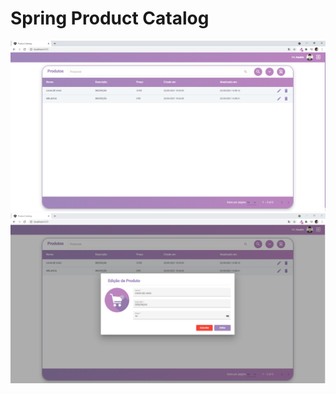 # Spring Product Catalog

<img src="https://github.com/lucasmyllenno/SpringProductCatalog/blob/main/images/img1.png" width="700" />
<img src="https://github.com/lucasmyllenno/SpringProductCatalog/blob/main/images/img2.png" width="700" />
